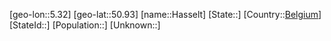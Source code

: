 ﻿---
location: [50.93,5.32]
type: City
tags:
- geo/City


SpocWebEntityId: 30794
isDeleted: false
confidential: public

---
[geo-lon::5.32]
[geo-lat::50.93]
[name::Hasselt]
[State::]
[Country::[Belgium](geo/Continent/Europe/Belgium.md)]
[StateId::]
[Population::]
[Unknown::]

